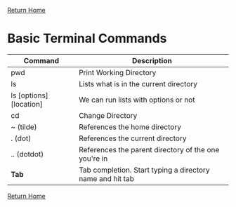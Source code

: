 [Return Home](https://d-d-wolfe.github.io/learning-journal/)

# Basic Terminal Commands

Command | Description
--------|----------
pwd | Print Working Directory
ls | Lists what is in the current directory
ls [options] [location] | We can run lists with options or not
cd | Change Directory
~ (tilde) | References the home directory
. (dot) | References the current directory
.. (dotdot) | References the parent directory of the one you're in
**Tab** | Tab completion. Start typing a directory name and hit tab

[Return Home](https://d-d-wolfe.github.io/learning-journal/)